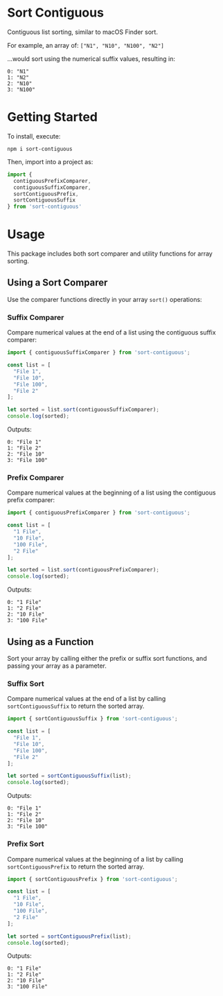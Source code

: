 # Sort Contiguous

Contiguous list sorting, similar to macOS Finder sort.

For example, an array of: `["N1", "N10", "N100", "N2"]`

...would sort using the numerical suffix values, resulting in:

    0: "N1"
    1: "N2"
    2: "N10"
    3: "N100"


# Getting Started

To install, execute:

    npm i sort-contiguous

Then, import into a project as:

```js
import {
  contiguousPrefixComparer,
  contiguousSuffixComparer,
  sortContiguousPrefix,
  sortContiguousSuffix
} from 'sort-contiguous'
```


# Usage

This package includes both sort comparer and utility functions for array sorting.

## Using a Sort Comparer

Use the comparer functions directly in your array `sort()` operations:

### Suffix Comparer

Compare numerical values at the end of a list using the contiguous suffix comparer:

```js
import { contiguousSuffixComparer } from 'sort-contiguous';

const list = [
  "File 1",
  "File 10",
  "File 100",
  "File 2"
];

let sorted = list.sort(contiguousSuffixComparer);
console.log(sorted);
```

Outputs:

    0: "File 1"
    1: "File 2"
    2: "File 10"
    3: "File 100"

### Prefix Comparer

Compare numerical values at the beginning of a list using the contiguous prefix comparer:
```js
import { contiguousPrefixComparer } from 'sort-contiguous';

const list = [
  "1 File",
  "10 File",
  "100 File",
  "2 File"
];

let sorted = list.sort(contiguousPrefixComparer);
console.log(sorted);
```

Outputs:

    0: "1 File"
    1: "2 File"
    2: "10 File"
    3: "100 File"


## Using as a Function

Sort your array by calling either the prefix or suffix sort functions, and passing your array as a parameter.

### Suffix Sort

Compare numerical values at the end of a list by calling `sortContiguousSuffix` to return the sorted array. 

```js
import { sortContiguousSuffix } from 'sort-contiguous';

const list = [
  "File 1",
  "File 10",
  "File 100",
  "File 2"
];

let sorted = sortContiguousSuffix(list);
console.log(sorted);
```

Outputs:

    0: "File 1"
    1: "File 2"
    2: "File 10"
    3: "File 100"

### Prefix Sort

Compare numerical values at the beginning of a list by calling `sortContiguousPrefix` to return the sorted array.

```js
import { sortContiguousPrefix } from 'sort-contiguous';

const list = [
  "1 File",
  "10 File",
  "100 File",
  "2 File"
];

let sorted = sortContiguousPrefix(list);
console.log(sorted);
```

Outputs:

    0: "1 File"
    1: "2 File"
    2: "10 File"
    3: "100 File"
